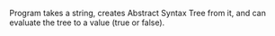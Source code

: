 Program takes a string, creates Abstract Syntax Tree from it, and can evaluate the tree to a value (true or false).
